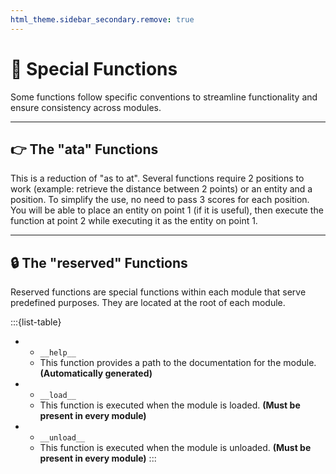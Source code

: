 ```yaml
---
html_theme.sidebar_secondary.remove: true
---
```


# 🌟 Special Functions

Some functions follow specific conventions to streamline functionality and ensure consistency across modules.

---

##  👉 The "ata" Functions

This is a reduction of "as to at". Several functions require 2 positions to work (example: retrieve the distance between 2 points) or an entity and a position. To simplify the use, no need to pass 3 scores for each position. You will be able to place an entity on point 1 (if it is useful), then execute the function at point 2 while executing it as the entity on point 1.

---

## 🔒 The "reserved" Functions

Reserved functions are special functions within each module that serve predefined purposes. They are located at the root of each module.

:::{list-table}
*   - `__help__`
    - This function provides a path to the documentation for the module. **(Automatically generated)**
*   - `__load__`
    - This function is executed when the module is loaded. **(Must be present in every module)**
*   - `__unload__`
    - This function is executed when the module is unloaded. **(Must be present in every module)**
:::

